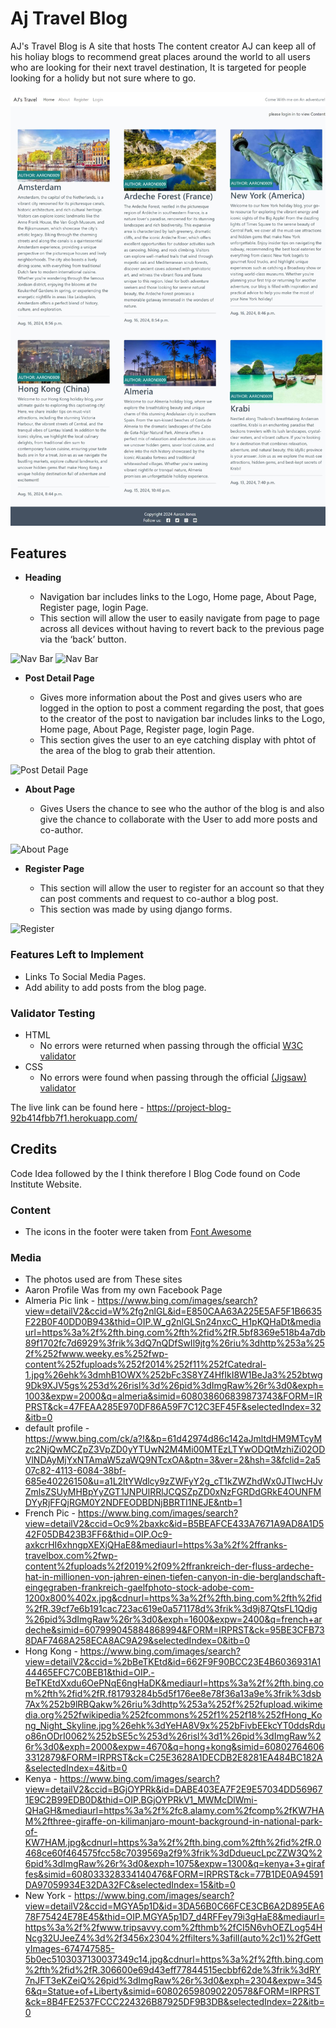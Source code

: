 # Aj Travel Blog

AJ's Travel Blog is A site that hosts The content creator AJ can keep all of his holiay blogs to recommend great places around the world to all users who are looking for their next travel destination, It is targeted for people looking for a holidy but not sure where to go.

![Mockup](static/images/read-me/ScreenShot.jpeg)

## Features 

- __Heading__

  - Navigation bar includes links to the Logo, Home page, About Page, Register page, login Page.
  - This section will allow the user to easily navigate from page to page across all devices without having to revert back to the previous page via the ‘back’ button. 

![Nav Bar]()
![Nav Bar]()

- __Post Detail Page__

  - Gives more information about the Post and gives users who are logged in the option to post a comment regarding the post, that goes to the creator of the post to navigation bar includes links to the Logo, Home page, About Page, Register page, login Page. 
  - This section gives the user to an eye catching display with phtot of the area of the blog to grab their attention.

![Post Detail Page]()

- __About Page__

  - Gives Users the chance to see who the author of the blog is and also give the chance to collaborate with the User to add more posts and co-author. 

![About Page]()

- __Register Page__

  - This section will allow the user to register for an account so that they can post comments and request to co-author a blog post.
  - This section was made by using django forms. 

![Register]()

### Features Left to Implement

- Links To Social Media Pages.
- Add ability to add posts from the blog page.

### Validator Testing 

- HTML
  - No errors were returned when passing through the official [W3C validator](https://validator.w3.org/nu/?doc=https%3A%2F%2Fproject-blog-92b414fbb7f1.herokuapp.com%2F)
- CSS
  - No errors were found when passing through the official [(Jigsaw) validator](https://jigsaw.w3.org/css-validator/validator?uri=https%3A%2F%2Fproject-blog-92b414fbb7f1.herokuapp.com%2F&profile=css3svg&usermedium=all&warning=1&vextwarning=&lang=en)

The live link can be found here - https://project-blog-92b414fbb7f1.herokuapp.com/

## Credits 

Code Idea followed by the I think therefore I Blog Code found on Code Institute Website. 

### Content 

- The icons in the footer were taken from [Font Awesome](https://fontawesome.com/)

### Media

- The photos used are from These sites
- Aaron Profile Was from my own Facebook Page
- Almeria Pic link - https://www.bing.com/images/search?view=detailV2&ccid=W%2fg2nlGL&id=E850CAA63A225E5AF5F1B6635F22B0F40DD0B943&thid=OIP.W_g2nlGLSn24nxcC_H1pKQHaDt&mediaurl=https%3a%2f%2fth.bing.com%2fth%2fid%2fR.5bf8369e518b4a7db89f1702fc7d6929%3frik%3dQ7nQDfSwIl9jtg%26riu%3dhttp%253a%252f%252fwww.weeky.es%252fwp-content%252fuploads%252f2014%252f11%252fCatedral-1.jpg%26ehk%3dmhB1OWX%252bFc3S8YZ4HfIkI8W1BeJa3%252btwg9Dk9XJV5gs%253d%26risl%3d%26pid%3dImgRaw%26r%3d0&exph=1003&expw=2000&q=almeria&simid=608038606839873743&FORM=IRPRST&ck=47FEAA285E970DF86A59F7C12C3EF45F&selectedIndex=32&itb=0
- default profile - https://www.bing.com/ck/a?!&&p=61d42974d86c142aJmltdHM9MTcyMzc2NjQwMCZpZ3VpZD0yYTUwN2M4Mi00MTEzLTYwODQtMzhiZi02ODVlNDAyMjYxNTAmaW5zaWQ9NTcxOA&ptn=3&ver=2&hsh=3&fclid=2a507c82-4113-6084-38bf-685e40226150&u=a1L2ltYWdlcy9zZWFyY2g_cT1kZWZhdWx0JTIwcHJvZmlsZSUyMHBpYyZGT1JNPUlRRlJCQSZpZD0xNzFGRDdGRkE4OUNFMDYyRjFFQjRGM0Y2NDFEODBDNjBBRTI1NEJE&ntb=1
- French Pic - https://www.bing.com/images/search?view=detailV2&ccid=Oc9%2baxkc&id=B5BEAFCE433A7671A9AD8A1D542F05DB423B3FF6&thid=OIP.Oc9-axkcrHI6xhngpXEXjQHaE8&mediaurl=https%3a%2f%2ffranks-travelbox.com%2fwp-content%2fuploads%2f2019%2f09%2ffrankreich-der-fluss-ardeche-hat-in-millionen-von-jahren-einen-tiefen-canyon-in-die-berglandschaft-eingegraben-frankreich-gaelfphoto-stock-adobe-com-1200x800%402x.jpg&cdnurl=https%3a%2f%2fth.bing.com%2fth%2fid%2fR.39cf7e6b191cac723ac619e0a571178d%3frik%3d9j87QtsFL1Qdig%26pid%3dImgRaw%26r%3d0&exph=1600&expw=2400&q=french+ardeche&simid=607999045884868994&FORM=IRPRST&ck=95BE3CFB738DAF7468A258ECA8AC9A29&selectedIndex=0&itb=0
- Hong Kong - https://www.bing.com/images/search?view=detailV2&ccid=%2bBeTKEtd&id=662F9F90BCC23E4B6036931A144465EFC7C0BEB1&thid=OIP.-BeTKEtdXxdu6OePNqE6ngHaDK&mediaurl=https%3a%2f%2fth.bing.com%2fth%2fid%2fR.f81793284b5d5f176ee8e78f36a13a9e%3frik%3dsb7Ax%252b9lRBQakw%26riu%3dhttp%253a%252f%252fupload.wikimedia.org%252fwikipedia%252fcommons%252f1%252f18%252fHong_Kong_Night_Skyline.jpg%26ehk%3dYeHA8V9x%252bFivbEEkcYT0ddsRduo86nODrI0062%252bSE5c%253d%26risl%3d1%26pid%3dImgRaw%26r%3d0&exph=2000&expw=4670&q=hong+kong&simid=608027646063312879&FORM=IRPRST&ck=C25E3628A1DECDB2E8281EA484BC182A&selectedIndex=4&itb=0
- Kenya - https://www.bing.com/images/search?view=detailV2&ccid=BGjOYPRk&id=DABE403EA7F2E9E57034DD569671E9C2B99EDB0D&thid=OIP.BGjOYPRkV1_MWMcDlWmi-QHaGH&mediaurl=https%3a%2f%2fc8.alamy.com%2fcomp%2fKW7HAM%2fthree-giraffe-on-kilimanjaro-mount-background-in-national-park-of-KW7HAM.jpg&cdnurl=https%3a%2f%2fth.bing.com%2fth%2fid%2fR.0468ce60f464575fcc58c7039569a2f9%3frik%3dDdueucLpcZZW3Q%26pid%3dImgRaw%26r%3d0&exph=1075&expw=1300&q=kenya+3+giraffes&simid=608033328334140476&FORM=IRPRST&ck=77B1DE0A94591DA97059934E32DA32FC&selectedIndex=15&itb=0
- New York - https://www.bing.com/images/search?view=detailV2&ccid=MGYA5p1D&id=3DA56B0C66FCE3CB6A2D895EA678F75424E78E45&thid=OIP.MGYA5p1D7_d4RFFey79i3gHaE8&mediaurl=https%3a%2f%2fwww.tripsavvy.com%2fthmb%2fCI5N6vhOEZLog54HNcg32UJeeZ4%3d%2f3456x2304%2ffilters%3afill(auto%2c1)%2fGettyImages-674747585-5b0ec5103037130037349c14.jpg&cdnurl=https%3a%2f%2fth.bing.com%2fth%2fid%2fR.306600e69d43eff77844515ecbbf62de%3frik%3dRY7nJFT3eKZeiQ%26pid%3dImgRaw%26r%3d0&exph=2304&expw=3456&q=Statue+of+Liberty&simid=608026598090220578&FORM=IRPRST&ck=8B4FE2537FCCC224326B87925DF9B3DB&selectedIndex=22&itb=0

